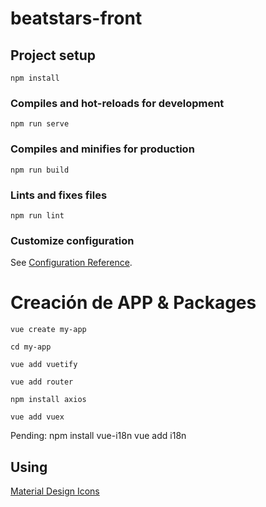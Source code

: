 # beatstars-front

## Project setup

```
npm install
```

### Compiles and hot-reloads for development

```
npm run serve
```

### Compiles and minifies for production

```
npm run build
```

### Lints and fixes files

```
npm run lint
```

### Customize configuration

See [Configuration Reference](https://cli.vuejs.org/config/).

# Creación de APP & Packages

```vue
vue create my-app
```

```vue
cd my-app
```

```vue
vue add vuetify
```

```vue
vue add router
```

```vue
npm install axios
```

```vue
vue add vuex
```

Pending:
npm install vue-i18n
vue add i18n

## Using
[Material Design Icons](https://pictogrammers.com/library/mdi/)
